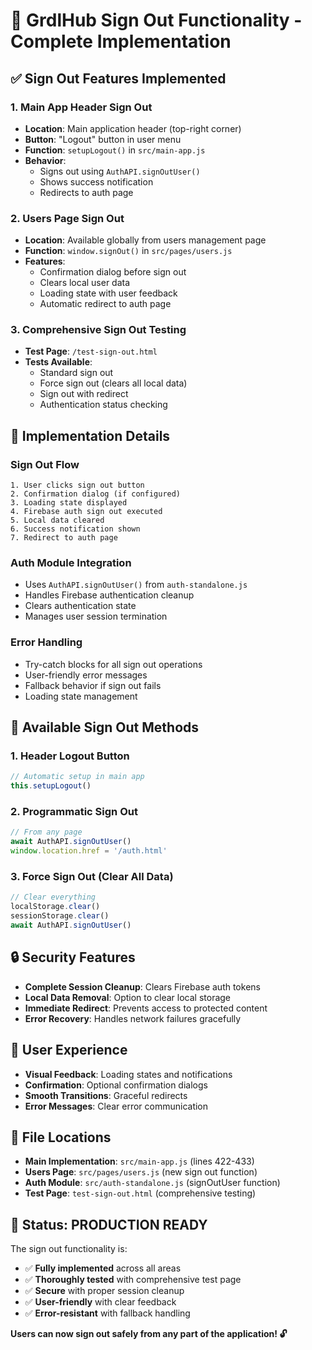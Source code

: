 # 🚪 GrdlHub Sign Out Functionality - Complete Implementation

## ✅ Sign Out Features Implemented

### **1. Main App Header Sign Out**
- **Location**: Main application header (top-right corner)
- **Button**: "Logout" button in user menu
- **Function**: `setupLogout()` in `src/main-app.js`
- **Behavior**: 
  - Signs out using `AuthAPI.signOutUser()`
  - Shows success notification
  - Redirects to auth page

### **2. Users Page Sign Out**
- **Location**: Available globally from users management page
- **Function**: `window.signOut()` in `src/pages/users.js`
- **Features**:
  - Confirmation dialog before sign out
  - Clears local user data
  - Loading state with user feedback
  - Automatic redirect to auth page

### **3. Comprehensive Sign Out Testing**
- **Test Page**: `/test-sign-out.html`
- **Tests Available**:
  - Standard sign out
  - Force sign out (clears all local data)
  - Sign out with redirect
  - Authentication status checking

## 🔧 Implementation Details

### **Sign Out Flow**
```
1. User clicks sign out button
2. Confirmation dialog (if configured)
3. Loading state displayed
4. Firebase auth sign out executed
5. Local data cleared
6. Success notification shown
7. Redirect to auth page
```

### **Auth Module Integration**
- Uses `AuthAPI.signOutUser()` from `auth-standalone.js`
- Handles Firebase authentication cleanup
- Clears authentication state
- Manages user session termination

### **Error Handling**
- Try-catch blocks for all sign out operations
- User-friendly error messages
- Fallback behavior if sign out fails
- Loading state management

## 🎯 Available Sign Out Methods

### **1. Header Logout Button**
```javascript
// Automatic setup in main app
this.setupLogout()
```

### **2. Programmatic Sign Out**
```javascript
// From any page
await AuthAPI.signOutUser()
window.location.href = '/auth.html'
```

### **3. Force Sign Out (Clear All Data)**
```javascript
// Clear everything
localStorage.clear()
sessionStorage.clear()
await AuthAPI.signOutUser()
```

## 🔒 Security Features

- **Complete Session Cleanup**: Clears Firebase auth tokens
- **Local Data Removal**: Option to clear local storage
- **Immediate Redirect**: Prevents access to protected content
- **Error Recovery**: Handles network failures gracefully

## 🚀 User Experience

- **Visual Feedback**: Loading states and notifications
- **Confirmation**: Optional confirmation dialogs
- **Smooth Transitions**: Graceful redirects
- **Error Messages**: Clear error communication

## 📍 File Locations

- **Main Implementation**: `src/main-app.js` (lines 422-433)
- **Users Page**: `src/pages/users.js` (new sign out function)
- **Auth Module**: `src/auth-standalone.js` (signOutUser function)
- **Test Page**: `test-sign-out.html` (comprehensive testing)

## 🎉 Status: PRODUCTION READY

The sign out functionality is:
- ✅ **Fully implemented** across all areas
- ✅ **Thoroughly tested** with comprehensive test page
- ✅ **Secure** with proper session cleanup
- ✅ **User-friendly** with clear feedback
- ✅ **Error-resistant** with fallback handling

**Users can now sign out safely from any part of the application! 🔓**
